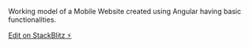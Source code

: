 Working model of a Mobile Website created using Angular having basic functionalities.

[Edit on StackBlitz ⚡️](https://stackblitz.com/edit/angular-n58f2f)
